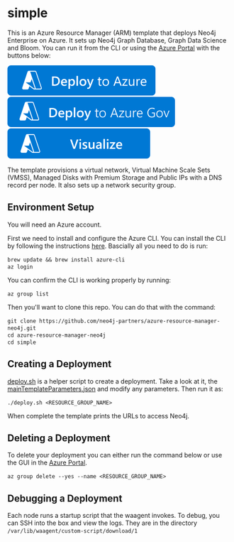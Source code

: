 # simple
This is an Azure Resource Manager (ARM) template that deploys Neo4j Enterprise on Azure.  It sets up Neo4j Graph Database, Graph Data Science and Bloom.  You can run it from the  CLI or using the [Azure Portal](https://portal.azure.com) with the buttons below:

[![Deploy to Azure](https://raw.githubusercontent.com/Azure/azure-quickstart-templates/master/1-CONTRIBUTION-GUIDE/images/deploytoazure.svg?sanitize=true)](https://portal.azure.com/#create/Microsoft.Template/uri/https%3A%2F%2Fraw.githubusercontent.com%2Fneo4j-partners%2Fazure-resource-manager-neo4j%2Fmain%2Fsimple%2FmainTemplate.json)
[![Deploy To Azure US Gov](https://raw.githubusercontent.com/Azure/azure-quickstart-templates/master/1-CONTRIBUTION-GUIDE/images/deploytoazuregov.svg?sanitize=true)](https://portal.azure.us/#create/Microsoft.Template/uri/https%3A%2F%2Fraw.githubusercontent.com%2Fneo4j-partners%2Fazure-resource-manager-neo4j%2Fmain%2Fsimple%2FmainTemplate.json)
[![Visualize](https://raw.githubusercontent.com/Azure/azure-quickstart-templates/master/1-CONTRIBUTION-GUIDE/images/visualizebutton.svg?sanitize=true)](http://armviz.io/#/?load=https%3A%2F%2Fraw.githubusercontent.com%2Fneo4j-partners%2Fazure-resource-manager-neo4j%2Fmain%2Fsimple%2FmainTemplate.json)

The template provisions a virtual network, Virtual Machine Scale Sets (VMSS), Managed Disks with Premium Storage and Public IPs with a DNS record per node.  It also sets up a network security group.

## Environment Setup
You will need an Azure account.

First we need to install and configure the Azure CLI.  You can install the CLI by following the instructions [here](https://docs.microsoft.com/en-us/cli/azure/install-azure-cli).  Bascially all you need to do is run:

    brew update && brew install azure-cli
    az login

You can confirm the CLI is working properly by running:

    az group list

Then you'll want to clone this repo.  You can do that with the command:

    git clone https://github.com/neo4j-partners/azure-resource-manager-neo4j.git
    cd azure-resource-manager-neo4j
    cd simple

## Creating a Deployment
[deploy.sh](deploy.sh) is a helper script to create a deployment.  Take a look at it, the [mainTemplateParameters.json](mainTemplateParameters.json) and modify any parameters.  Then run it as:

    ./deploy.sh <RESOURCE_GROUP_NAME>

When complete the template prints the URLs to access Neo4j.

## Deleting a Deployment
To delete your deployment you can either run the command below or use the GUI in the [Azure Portal](https://portal.azure.com).

    az group delete --yes --name <RESOURCE_GROUP_NAME>

## Debugging a Deployment
Each node runs a startup script that the waagent invokes.  To debug, you can SSH into the box and view the logs. They are in the directory `/var/lib/waagent/custom-script/download/1`

